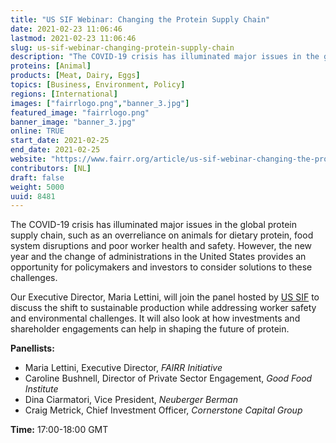 ```yaml
---
title: "US SIF Webinar: Changing the Protein Supply Chain"
date: 2021-02-23 11:06:46
lastmod: 2021-02-23 11:06:46
slug: us-sif-webinar-changing-protein-supply-chain
description: "The COVID-19 crisis has illuminated major issues in the global protein supply chain, such as an overreliance on animals for dietary protein, food system disruptions and poor worker health and safety. However, the new year and the change of administrations in the United States provides an opportunity for policymakers and investors to consider solutions to these challenges."
proteins: [Animal]
products: [Meat, Dairy, Eggs]
topics: [Business, Environment, Policy]
regions: [International]
images: ["fairrlogo.png","banner_3.jpg"]
featured_image: "fairrlogo.png"
banner_image: "banner_3.jpg"
online: TRUE
start_date: 2021-02-25
end_date: 2021-02-25
website: "https://www.fairr.org/article/us-sif-webinar-changing-the-protein-supply-chain/"
contributors: [NL]
draft: false
weight: 5000
uuid: 8481
---
```

The COVID-19 crisis has illuminated major issues in the global protein
supply chain, such as an overreliance on animals for dietary protein,
food system disruptions and poor worker health and safety. However, the
new year and the change of administrations in the United States provides
an opportunity for policymakers and investors to consider solutions to
these challenges.

Our Executive Director, Maria Lettini, will join the panel hosted by [US
SIF](https://www.ussif.org/) to discuss the shift to sustainable
production while addressing worker safety and environmental challenges.
It will also look at how investments and shareholder engagements can
help in shaping the future of protein.

**Panellists:**

-   Maria Lettini, Executive Director, *FAIRR Initiative*
-   Caroline Bushnell, Director of Private Sector Engagement, *Good Food
    Institute*
-   Dina Ciarmatori, Vice President, *Neuberger Berman*
-   Craig Metrick, Chief Investment Officer, *Cornerstone Capital Group*

**Time:** 17:00-18:00 GMT 
